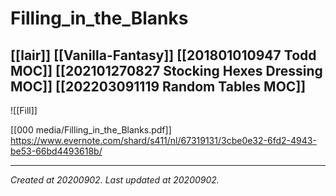 # Filling_in_the_Blanks
 [[lair]] 
 [[Vanilla-Fantasy]] 
 [[201801010947 Todd MOC]]
 [[202101270827 Stocking Hexes Dressing MOC]]
 [[202203091119 Random Tables MOC]]
---
![[Fill]]

[[000 media/Filling_in_the_Blanks.pdf]]
https://www.evernote.com/shard/s411/nl/67319131/3cbe0e32-6fd2-4943-be53-66bd4493618b/












---

_Created at 20200902._
_Last updated at 20200902._



